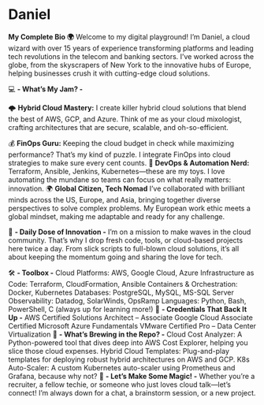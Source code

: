 # Daniel
**My Complete Bio 🌍**
Welcome to my digital playground! I’m Daniel, a cloud wizard with over 15 years of experience transforming platforms and leading tech revolutions in the telecom and banking sectors. I’ve worked across the globe, from the skyscrapers of New York to the innovative hubs of Europe, helping businesses crush it with cutting-edge cloud solutions.

💻 **- What’s My Jam? -**

🌩️ **Hybrid Cloud Mastery:**
I create killer hybrid cloud solutions that blend the best of AWS, GCP, and Azure. Think of me as your cloud mixologist, crafting architectures that are secure, scalable, and oh-so-efficient.

💰 **FinOps Guru:**
Keeping the cloud budget in check while maximizing performance? That’s my kind of puzzle. I integrate FinOps into cloud strategies to make sure every cent counts.
🤖 **DevOps & Automation Nerd:**
Terraform, Ansible, Jenkins, Kubernetes—these are my toys. I love automating the mundane so teams can focus on what really matters: innovation.
🌍 **Global Citizen, Tech Nomad**
I’ve collaborated with brilliant minds across the US, Europe, and Asia, bringing together diverse perspectives to solve complex problems. My European work ethic meets a global mindset, making me adaptable and ready for any challenge.

🎯 **- Daily Dose of Innovation -**
I’m on a mission to make waves in the cloud community. That’s why I drop fresh code, tools, or cloud-based projects here twice a day. From slick scripts to full-blown cloud solutions, it’s all about keeping the momentum going and sharing the love for tech.

🛠️ **- Toolbox -**
Cloud Platforms: AWS, Google Cloud, Azure
Infrastructure as Code: Terraform, CloudFormation, Ansible
Containers & Orchestration: Docker, Kubernetes
Databases: PostgreSQL, MySQL, MS-SQL Server
Observability: Datadog, SolarWinds, OpsRamp
Languages: Python, Bash, PowerShell, C (always up for learning more!)
🏅 **- Credentials That Back It Up -**
AWS Certified Solutions Architect – Associate
Google Cloud Associate Certified
Microsoft Azure Fundamentals
VMware Certified Pro – Data Center Virtualization
🚧 **- What’s Brewing in the Repo? -**
Cloud Cost Analyzer: A Python-powered tool that dives deep into AWS Cost Explorer, helping you slice those cloud expenses.
Hybrid Cloud Templates: Plug-and-play templates for deploying robust hybrid architectures on AWS and GCP.
K8s Auto-Scaler: A custom Kubernetes auto-scaler using Prometheus and Grafana, because why not?
🤝 **- Let’s Make Some Magic! -**
Whether you’re a recruiter, a fellow techie, or someone who just loves cloud talk—let’s connect! I’m always down for a chat, a brainstorm session, or a new project.
